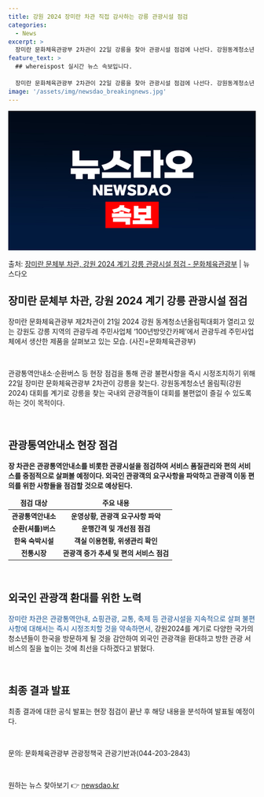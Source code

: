 ```yaml
---
title: 강원 2024 장미란 차관 직접 감사하는 강릉 관광시설 점검
categories:
  - News
excerpt: >
  장미란 문화체육관광부 2차관이 22일 강릉을 찾아 관광시설 점검에 나선다. 강원동계청소년 올림픽(강원 202…
feature_text: >
  ## whereispost 실시간 뉴스 속보입니다.

  장미란 문화체육관광부 2차관이 22일 강릉을 찾아 관광시설 점검에 나선다. 강원동계청소년 올림픽(강원 202…
image: '/assets/img/newsdao_breakingnews.jpg'
---
```


![뉴스다오 속보](/assets/img/newsdao_breakingnews.jpg)

<p>출처: <a href="https://newsdao.kr/3055" rel="dofollow">장미란 문체부 차관, 강원 2024 계기 강릉 관광시설 점검 - 문화체육관광부</a> | 뉴스다오</p>

<h2>장미란 문체부 차관, 강원 2024 계기 강릉 관광시설 점검</h2>
<p data-ke-size="size16">장미란 문화체육관광부 제2차관이 21일 2024 강원 동계청소년올림픽대회가 열리고 있는 강원도 강릉 지역의 관광두레 주민사업체 ‘100년방앗간카페’에서 관광두레 주민사업체에서 생산한 제품을 살펴보고 있는 모습. (사진=문화체육관광부)</p>
<p data-ke-size="size16">&nbsp;</p>
<p data-ke-size="size16">관광통역안내소·순환버스 등 현장 점검을 통해 관광 불편사항을 즉시 시정조치하기 위해 22일 장미란 문화체육관광부 2차관이 강릉을 찾는다. 강원동계청소년 올림픽(강원 2024) 대회를 계기로 강릉을 찾는 국내외 관광객들이 대회를 불편없이 즐길 수 있도록 하는 것이 목적이다.</p>
<p data-ke-size="size16">&nbsp;</p>
<h2 data-ke-size="size26">관광통역안내소 현장 점검</h2>
<p data-ke-size="size16"><b>장 차관은 관광통역안내소를 비롯한 관광시설을 점검하여 서비스 품질관리와 편의 서비스를 중점적으로 살펴볼 예정이다. 외국인 관광객의 요구사항을 파악하고 관광객 이동 편의를 위한 사항들을 점검할 것으로 예상된다.</b></p>
<table>
<thead>
<tr>
<td style="text-align: center; height: 17px;"><b>점검 대상</b></td>
<td style="text-align: center; height: 17px;"><b>주요 내용</b></td>
</tr>
</thead>
<tbody>
<tr>
<td style="text-align: center; height: 17px;"><b>관광통역안내소</b></td>
<td style="text-align: center; height: 17px;"><b>운영상황, 관광객 요구사항 파악</b></td>
</tr>
<tr>
<td style="text-align: center; height: 17px;"><b>순환(셔틀)버스</b></td>
<td style="text-align: center; height: 17px;"><b>운행간격 및 개선점 점검</b></td>
</tr>
<tr>
<td style="text-align: center; height: 17px;"><b>한옥 숙박시설</b></td>
<td style="text-align: center; height: 17px;"><b>객실 이용현황, 위생관리 확인</b></td>
</tr>
<tr>
<td style="text-align: center; height: 17px;"><b>전통시장</b></td>
<td style="text-align: center; height: 17px;"><b>관광객 증가 추세 및 편의 서비스 점검</b></td>
</tr>
</tbody>
</table>
<p data-ke-size="size16">&nbsp;</p>
<h2 data-ke-size="size26">외국인 관광객 환대를 위한 노력</h2>
<p data-ke-size="size16"><span style="color: #1a5490;">장미란 차관은 관광통역안내, 쇼핑관광, 교통, 축제 등 관광시설을 지속적으로 살펴 불편사항에 대해서는 즉시 시정조치할 것을 약속하면서,</span> 강원2024를 계기로 다양한 국가의 청소년들이 한국을 방문하게 될 것을 감안하여 외국인 관광객을 환대하고 방한 관광 서비스의 질을 높이는 것에 최선을 다하겠다고 밝혔다.</p>
<p data-ke-size="size16">&nbsp;</p>
<h2 data-ke-size="size26">최종 결과 발표</h2>
<p data-ke-size="size16">최종 결과에 대한 공식 발표는 현장 점검이 끝난 후 해당 내용을 분석하여 발표될 예정이다.</p>
<p data-ke-size="size16">&nbsp;</p>
<p data-ke-size="size16">문의: 문화체육관광부 관광정책국 관광기반과(044-203-2843)</p>
<p data-ke-size="size16">&nbsp;</p>
<p data-ke-size="size16"></p> 

원하는 뉴스 찾아보기 👉 <a href="https://newsdao.kr" rel="dofollow">newsdao.kr</a>


